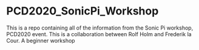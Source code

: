 # PCD2020_SonicPi_Workshop
This is a repo containing all of the information from the Sonic Pi workshop, PCD2020 event. This is a collaboration between Rolf Holm and Frederik la Cour. A beginner workshop
